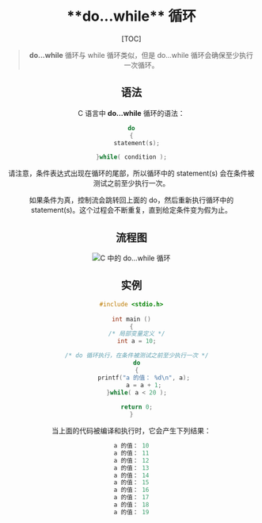 <center><h1> **do...while** 循环</h1>

[TOC]




> **do...while** 循环与 while 循环类似，但是 do...while 循环会确保至少执行一次循环。

## 语法

C 语言中 **do...while** 循环的语法：

```c
do
{
   statement(s);

}while( condition );
```

请注意，条件表达式出现在循环的尾部，所以循环中的 statement(s) 会在条件被测试之前至少执行一次。

如果条件为真，控制流会跳转回上面的 do，然后重新执行循环中的 statement(s)。这个过程会不断重复，直到给定条件变为假为止。

## 流程图

![C 中的 do...while 循环](https://nateshao-blog.oss-cn-shenzhen.aliyuncs.com/img/B2FE1EC7-6477-439B-8F50-82D537673799.jpg)

## 实例

```c
#include <stdio.h>
 
int main ()
{
   /* 局部变量定义 */
   int a = 10;

   /* do 循环执行，在条件被测试之前至少执行一次 */
   do
   {
       printf("a 的值： %d\n", a);
       a = a + 1;
   }while( a < 20 );
 
   return 0;
}
```

当上面的代码被编译和执行时，它会产生下列结果：

```c
a 的值： 10
a 的值： 11
a 的值： 12
a 的值： 13
a 的值： 14
a 的值： 15
a 的值： 16
a 的值： 17
a 的值： 18
a 的值： 19
```